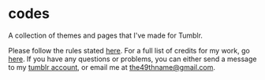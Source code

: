 # codes
A collection of themes and pages that I've made for Tumblr.

Please follow the rules stated <a href="//the49ththeme.tumblr.com/rules">here</a>. For a full list of credits for my work, go <a href="//the49ththeme.tumblr.com/credits">here</a>. If you have any questions or problems, you can either send a message to my <a href="//the49thname.tumblr.com/ask">tumblr account</a>, or email me at the49thname@gmail.com.
